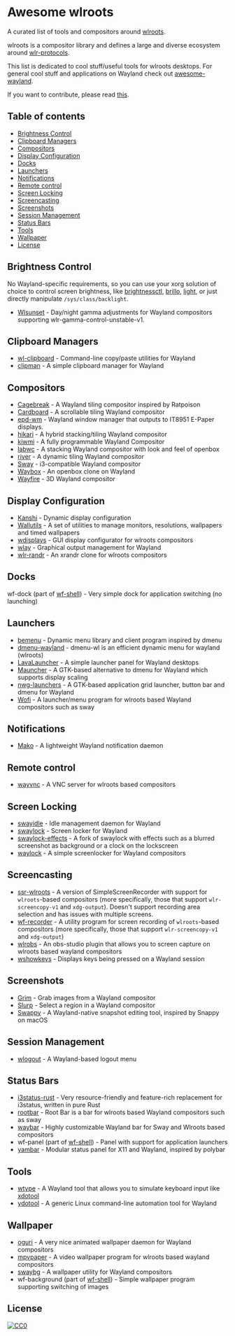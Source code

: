 # Awesome wlroots

A curated list of tools and compositors around [wlroots](https://github.com/swaywm/wlroots). 

wlroots is a compositor library and defines a large and diverse ecosystem around [wlr-protocols](https://github.com/swaywm/wlr-protocols). 

This list is dedicated to cool stuff/useful tools for wlroots desktops. For general cool stuff and applications on Wayland check out [awesome-wayland](https://github.com/natpen/awesome-wayland). 

If you want to contribute, please read [this](CONTRIBUTING.md).

## Table of contents

  - [Brightness Control](#brightness-control)
  - [Clipboard Managers](#clipboard-managers)
  - [Compositors](#compositors)
  - [Display Configuration](#display-configuration)
  - [Docks](#docks)
  - [Launchers](#launchers)
  - [Notifications](#notifications)
  - [Remote control](#remote-control)
  - [Screen Locking](#screen-locking)
  - [Screencasting](#screencasting)
  - [Screenshots](#screenshots)
  - [Session Management](#session-management)
  - [Status Bars](#status-bars)
  - [Tools](#tools)
  - [Wallpaper](#wallpaper)
  - [License](#license)

## Brightness Control

No Wayland-specific requirements, so you can use your xorg solution of choice to control screen brightness, like [brightnessctl](https://github.com/Hummer12007/brightnessctl), [brillo](https://gitlab.com/cameronnemo/brillo), [light](https://github.com/haikarainen/light), or just directly manipulate `/sys/class/backlight`.

* [Wlsunset](https://sr.ht/~kennylevinsen/wlsunset/) - Day/night gamma adjustments for Wayland compositors supporting wlr-gamma-control-unstable-v1.

## Clipboard Managers

* [wl-clipboard](https://github.com/bugaevc/wl-clipboard) - Command-line copy/paste utilities for Wayland
* [clipman](https://github.com/yory8/clipman) - A simple clipboard manager for Wayland

## Compositors

* [Cagebreak](https://github.com/project-repo/cagebreak) - A Wayland tiling compositor inspired by Ratpoison
* [Cardboard](https://gitlab.com/cardboardwm/cardboard) - A scrollable tiling Wayland compositor
* [epd-wm](https://github.com/dj311/epd-wm) - Wayland window manager that outputs to IT8951 E-Paper displays. 
* [hikari](https://hikari.acmelabs.space/) - A hybrid stacking/tiling Wayland compositor
* [kiwmi](https://github.com/buffet/kiwmi) -  A fully programmable Wayland Compositor 
* [labwc](https://github.com/johanmalm/labwc) - A stacking Wayland compositor with look and feel of openbox
* [river](https://github.com/ifreund/river) - A dynamic tiling Wayland compositor
* [Sway](https://github.com/swaywm/sway) - i3-compatible Wayland compositor
* [Waybox](https://github.com/wizbright/waybox) - An openbox clone on Wayland
* [Wayfire](https://github.com/WayfireWM/wayfire) - 3D Wayland compositor

## Display Configuration

* [Kanshi](https://github.com/emersion/kanshi) - Dynamic display configuration
* [Wallutils](https://github.com/xyproto/wallutils) - A set of utilities to manage monitors, resolutions, wallpapers and timed wallpapers
* [wdisplays](https://github.com/cyclopsian/wdisplays) - GUI display configurator for wlroots compositors
* [wlay](https://github.com/atx/wlay) - Graphical output management for Wayland
* [wlr-randr](https://github.com/emersion/wlr-randr) - An xrandr clone for wlroots compositors

## Docks

wf-dock (part of [wf-shell](https://github.com/WayfireWM/wf-shell)) - Very simple dock for application switching (no launching)

## Launchers

* [bemenu](https://github.com/Cloudef/bemenu) - Dynamic menu library and client program inspired by dmenu
* [dmenu-wayland](https://github.com/nyyManni/dmenu-wayland) - dmenu-wl is an efficient dynamic menu for wayland (wlroots)
* [LavaLauncher](https://git.sr.ht/~leon_plickat/lavalauncher) - A simple launcher panel for Wayland desktops
* [Mauncher](https://github.com/mortie/mauncher) - A GTK-based alternative to dmenu for Wayland which supports display scaling
* [nwg-launchers](https://github.com/nwg-piotr/nwg-launchers) - A GTK-based application grid launcher, button bar and dmenu for Wayland
* [Wofi](https://hg.sr.ht/~scoopta/wofi) - A launcher/menu program for wlroots based Wayland compositors such as sway

## Notifications

* [Mako](https://github.com/emersion/mako) - A lightweight Wayland notification daemon

## Remote control

* [wayvnc](https://github.com/any1/wayvnc) - A VNC server for wlroots based compositors

## Screen Locking

* [swayidle](https://github.com/swaywm/swayidle) - Idle management daemon for Wayland
* [swaylock](https://github.com/swaywm/swaylock) - Screen locker for Wayland
* [swaylock-effects](https://github.com/mortie/swaylock-effects) - A fork of swaylock with effects such as a blurred screenshot as background or a clock on the lockscreen
* [waylock](https://github.com/ifreund/waylock) - A simple screenlocker for Wayland compositors

## Screencasting

* [ssr-wlroots](https://github.com/foxcpp/ssr-wlroots) - A version of SimpleScreenRecorder with support for `wlroots`-based compositors (more specifically, those that support `wlr-screencopy-v1` and `xdg-output`). Doesn't support recording area selection and has issues with multiple screens. 
* [wf-recorder](https://github.com/ammen99/wf-recorder) - A utility program for screen recording of `wlroots`-based compositors (more specifically, those that support `wlr-screencopy-v1` and `xdg-output`)
* [wlrobs](https://hg.sr.ht/~scoopta/wlrobs) - An obs-studio plugin that allows you to screen capture on wlroots based wayland compositors
* [wshowkeys](https://git.sr.ht/~sircmpwn/wshowkeys) - Displays keys being pressed on a Wayland session

## Screenshots

* [Grim](https://github.com/emersion/grim) - Grab images from a Wayland compositor
* [Slurp](https://github.com/emersion/slurp) - Select a region in a Wayland compositor
* [Swappy](https://github.com/jtheoof/swappy) - A Wayland-native snapshot editing tool, inspired by Snappy on macOS

## Session Management

* [wlogout](https://github.com/ArtsyMacaw/wlogout) - A Wayland-based logout menu

## Status Bars

* [i3status-rust](https://github.com/greshake/i3status-rust) - Very resource-friendly and feature-rich replacement for i3status, written in pure Rust
* [rootbar](https://hg.sr.ht/~scoopta/rootbar) - Root Bar is a bar for wlroots based Wayland compositors such as sway
* [waybar](https://github.com/Alexays/Waybar) - Highly customizable Wayland bar for Sway and Wlroots based compositors
* wf-panel (part of [wf-shell](https://github.com/WayfireWM/wf-shell)) - Panel with support for application launchers
* [yambar](https://gitlab.com/dnkl/yambar) - Modular status panel for X11 and Wayland, inspired by polybar

## Tools

* [wtype](https://github.com/atx/wtype) - A Wayland tool that allows you to simulate keyboard input like [xdotool](https://github.com/jordansissel/xdotool)
* [ydotool](https://github.com/ReimuNotMoe/ydotool) - A generic Linux command-line automation tool for Wayland

## Wallpaper

* [oguri](https://github.com/vilhalmer/oguri) - A very nice animated wallpaper daemon for Wayland compositors
* [mpvpaper](https://github.com/GhostNaN/mpvpaper) - A video wallpaper program for wlroots based wayland compositors
* [swaybg](https://github.com/swaywm/swaybg) - A wallpaper utility for Wayland compositors
* wf-background (part of [wf-shell](https://github.com/WayfireWM/wf-shell)) - Simple wallpaper program supporting switching of images

## License

[![CC0](https://licensebuttons.net/p/zero/1.0/88x31.png)](https://creativecommons.org/publicdomain/zero/1.0/)
